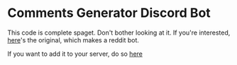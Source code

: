 # Comments Generator Discord Bot

This code is complete spaget. Don't bother looking at it. If you're interested, [here](https://github.com/PhantomInsights/comments-generator)'s the original, which makes a reddit bot.

If you want to add it to your server, do so [here](https://discord.com/oauth2/authorize?client_id=807119847564640276&scope=bot)